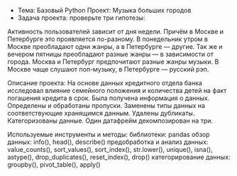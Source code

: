 * Тема: Базовый Python
Проект: Музыка больших городов
* Задача проекта:
проверьте три гипотезы:

Активность пользователей зависит от дня недели. Причём в Москве и Петербурге это проявляется по-разному.
В понедельник утром в Москве преобладают одни жанры, а в Петербурге — другие. Так же и вечером пятницы преобладают разные жанры — в зависимости от города.
Москва и Петербург предпочитают разные жанры музыки. В Москве чаще слушают поп-музыку, в Петербурге — русский рэп.

Описание проекта:
На основе данных кредитного отдела банка исследовал влияние семейного положения и количества детей на факт погашения кредита в срок. Была получена информация о данных. Определены и обработаны пропуски. Заменены типы данных на соответствующие хранящимся данным. Удалены дубликаты. Категоризованы данные. Один датафрейм декомпозирован на три.

Используемые инструменты и методы:
библиотеки: pandas
обзор данных: info(), head(), describe()
предобработка и анализ данных: value_counts(), sort_values(), sort_index(), str.lower(), unique(), isna(), astype(), drop_duplicates(), reset_index(), drop()
категорирование данных: groupby(), pivot_table(), apply()
